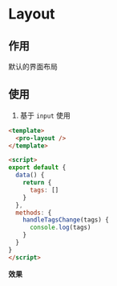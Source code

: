 # Layout

## 作用

默认的界面布局

## 使用

1. 基于 `input` 使用

``` html vue
<template>
  <pro-layout />
</template>

<script>
export default {
  data() {
    return {
      tags: []
    }
  },
  methods: {
    handleTagsChange(tags) {
      console.log(tags)
    }
  }
}
</script>
```

**效果**

<template>
  <div style="height: 500px;border: 1px solid var(--borderColor, #ccc)">
    <pro-layout :routers="routers" />
  </div>
</template>

<script>
export default {
  data() {
    return {
      routers: [
        { path: '/login', hidden: true },
        { path: '/404', hidden: true },
        {
          path: '/',
          redirect: '/index',
          name: 'Index',
          children: [{
            path: 'index',
            name: 'home',
            meta: { title: '首页', icon: 'home' }
          }]
        },
        {
          path: '/setUp',
          redirect: '/setUp/addAgent',
          name: 'SetUp',
          meta: { title: '设置', icon: 'setUp' },
          children: [
            {
              path: 'modifyPassWord',
              name: 'ModifyPassWord',
              meta: { title: '修改密码', icon: 'modifyPassWord' }
            },
            {
              path: 'personalData',
              name: 'PersonalData',
              meta: { title: '个人资料', icon: 'personalData' }
            }
          ]
        }
      ]
    }
  }
}
</script>